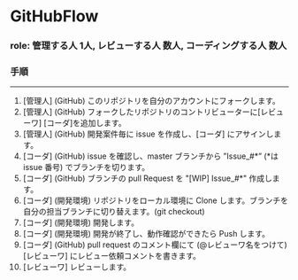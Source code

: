 # GitHubFlow  
  
### role: 管理する人 1人, レビューする人 数人, コーディングする人 数人  

### 手順
---- 
1. [管理人] (GitHub) このリポジトリを自分のアカウントにフォークします。  
2. [管理人] (GitHub) フォークしたリポジトリのコントリビューターに[レビューワ] [コーダ]を追加します。  
3. [管理人] (GitHub) 開発案件毎に issue を作成し、[コーダ] にアサインします。  
4. [コーダ] (GitHub) issue を確認し、master ブランチから ”Issue_#*” (*は issue 番号) でブランチを切ります。  
5. [コーダ] (GitHub) ブランチの pull Request を "[WIP] Issue_#*" 作成します。
6. [コーダ] (開発環境) リポジトリをローカル環境に Clone します。ブランチを自分の担当ブランチに切り替えます。(git checkout)
7. [コーダ] (開発環境) 開発します。
8. [コーダ] (開発環境) 開発が終了し、動作確認ができたら Push します。
9. [コーダ] (GitHub)   pull request のコメント欄にて (@レビューワ名をつけて) [レビューワ] にレビュー依頼コメントを書きます。
10. [レビューワ] レビューします。
